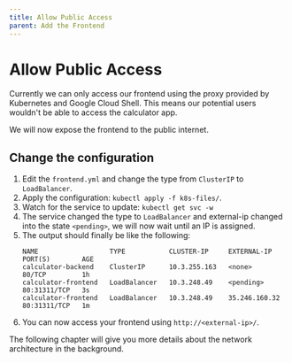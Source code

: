 ```yaml
---
title: Allow Public Access
parent: Add the Frontend
---
```


# Allow Public Access

Currently we can only access our frontend using the proxy provided by Kubernetes and Google Cloud Shell.
This means our potential users wouldn't be able to access the calculator app.

We will now expose the frontend to the public internet.

## Change the configuration

1. Edit the `frontend.yml` and change the type from `ClusterIP` to `LoadBalancer`.
2. Apply the configuration: `kubectl apply -f k8s-files/`.
3. Watch for the service to update: `kubectl get svc -w`
4. The service changed the type to `LoadBalancer` and external-ip changed into the state `<pending>`, we will now wait until an IP is assigned.
5. The output should finally be like the following:
   ```
   NAME                  TYPE           CLUSTER-IP     EXTERNAL-IP     PORT(S)        AGE
   calculator-backend    ClusterIP      10.3.255.163   <none>          80/TCP         1h
   calculator-frontend   LoadBalancer   10.3.248.49    <pending>       80:31311/TCP   3s
   calculator-frontend   LoadBalancer   10.3.248.49    35.246.160.32   80:31311/TCP   1m
   ```
6. You can now access your frontend using `http://<external-ip>/`.

The following chapter will give you more details about the network architecture in the background.
